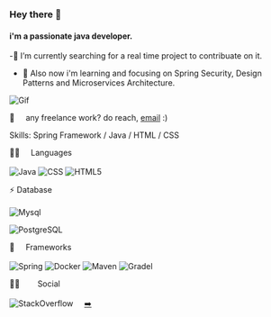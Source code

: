### Hey  there 👋

#### i'm a passionate java developer. 

-🔭 I’m currently searching for a real time project to contribuate on it.
- 🌱 Also now i'm learning and focusing on Spring Security, Design Patterns and Microservices Architecture.

![Gif](https://raw.githubusercontent.com/abhisheknaiidu/abhisheknaiidu/master/code.gif)


💼 &nbsp; &nbsp; any freelance work? do reach, [email](mailto:lalik77@inbox.ru) :)


Skills: Spring Framework / Java / HTML / CSS

👩‍💻 &nbsp; &nbsp; Languages<br/><br/>
![Java](https://img.shields.io/badge/Java-ED8B00?style=for-the-badge&logo=java&logoColor=white)
![CSS](https://img.shields.io/badge/CSS3-1572B6?style=for-the-badge&logo=css3&logoColor=white)
![HTML5](https://img.shields.io/badge/HTML5-E34F26?style=for-the-badge&logo=html5&logoColor=white)

⚡ Database <br/><br/>
![Mysql](https://img.shields.io/badge/MySQL-00000F?style=for-the-badge&logo=mysql&logoColor=white)

![PostgreSQL](https://img.shields.io/badge/PostgreSQL-316192?style=for-the-badge&logo=postgresql&logoColor=white)

🚀 &nbsp; &nbsp; Frameworks<br/><br/>
![Spring](https://img.shields.io/badge/Spring-6DB33F?style=for-the-badge&logo=spring&logoColor=white)
![Docker](https://img.shields.io/badge/Docker-2CA5E0?style=for-the-badge&logo=docker&logoColor=white)
![Maven](https://img.shields.io/badge/apache_maven-C71A36?style=for-the-badge&logo=apachemaven&logoColor=white)
![Gradel](https://img.shields.io/badge/gradle-02303A?style=for-the-badge&logo=gradle&logoColor=white)


👨👩 &nbsp; &nbsp;&nbsp; &nbsp; Social<br/><br/>
![StackOverflow](https://img.shields.io/badge/Stack_Overflow-FE7A16?style=for-the-badge&logo=stack-overflow&logoColor=white) &nbsp; &nbsp; [➡️](https://stackoverflow.com/users/12518452/lalik)


<!--
**lalik77/lalik77** is a ✨ _special_ ✨ repository because its `README.md` (this file) appears on your GitHub profile.

Here are some ideas to get you started:

- 🔭 I’m currently working on ...
- 🌱 I’m currently learning ...
- 👯 I’m looking to collaborate on ...
- 🤔 I’m looking for help with ...
- 💬 Ask me about ...
- 📫 How to reach me: ...
- 😄 Pronouns: ...
- ⚡ Fun fact: ...
-->
